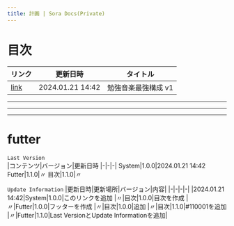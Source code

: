 ```yaml
---
title: 計画 | Sora Docs(Private)
---
```

# 目次
|リンク|更新日時|タイトル|
|-|-|-|
|[link](/docs-sora81dev/docs/11001/)|2024.01.21 14:42|勉強音楽最強構成 v1|
---
---
---
# futter
`Last Version`  
|コンテンツ|バージョン|更新日時
|-|-|-|
System|1.0.0|2024.01.21 14:42
Futter|1.1.0|〃
目次|1.1.0|〃

`Update Information`
|更新日時|更新場所|バージョン|内容|
|-|-|-|-|
|2024.01.21 14:42|System|1.0.0|このリンクを追加
|〃|目次|1.0.0|目次を作成
|〃|Futter|1.0.0|フッターを作成
|〃|目次|1.0.0|追加
|〃|目次|1.1.0|#110001を追加
|〃|Futter|1.1.0|Last VersionとUpdate Informationを追加|
